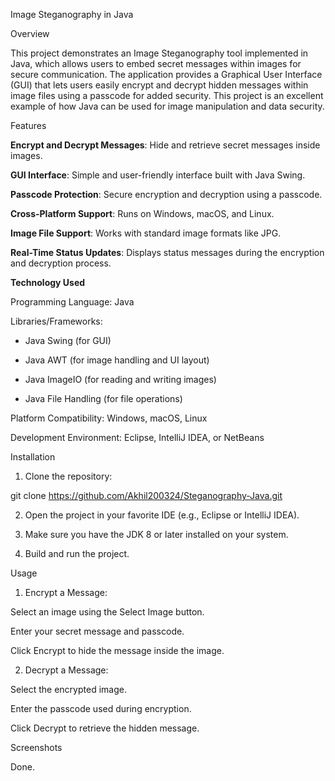 Image Steganography in Java

Overview

This project demonstrates an Image Steganography tool implemented in Java, which allows users to embed secret messages within images for secure communication. The application provides a Graphical User Interface (GUI) that lets users easily encrypt and decrypt hidden messages within image files using a passcode for added security. This project is an excellent example of how Java can be used for image manipulation and data security.

Features

**Encrypt and Decrypt Messages**: Hide and retrieve secret messages inside images.

**GUI Interface**: Simple and user-friendly interface built with Java Swing.

**Passcode Protection**: Secure encryption and decryption using a passcode.

**Cross-Platform Support**: Runs on Windows, macOS, and Linux.

**Image File Support**: Works with standard image formats like JPG.

**Real-Time Status Updates**: Displays status messages during the encryption and decryption process.


**Technology Used**

Programming Language: Java

Libraries/Frameworks:

 - Java Swing (for GUI)

 - Java AWT (for image handling and UI layout)

 - Java ImageIO (for reading and writing images)

 - Java File Handling (for file operations)


Platform Compatibility: Windows, macOS, Linux

Development Environment: Eclipse, IntelliJ IDEA, or NetBeans


Installation

1. Clone the repository:

git clone https://github.com/Akhil200324/Steganography-Java.git


2. Open the project in your favorite IDE (e.g., Eclipse or IntelliJ IDEA).


3. Make sure you have the JDK 8 or later installed on your system.


4. Build and run the project.



Usage

1. Encrypt a Message:

Select an image using the Select Image button.

Enter your secret message and passcode.

Click Encrypt to hide the message inside the image.



2. Decrypt a Message:

Select the encrypted image.

Enter the passcode used during encryption.

Click Decrypt to retrieve the hidden message.


Screenshots

Done.
